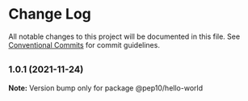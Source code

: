 # Change Log

All notable changes to this project will be documented in this file.
See [Conventional Commits](https://conventionalcommits.org) for commit guidelines.

## <small>1.0.1 (2021-11-24)</small>

**Note:** Version bump only for package @pep10/hello-world
